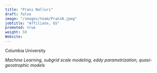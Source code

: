 ```yaml
---
title: "Prani Nalluri"
draft: false
image: "/images/team/PraniN.jpeg"
jobtitle: "Affiliate, GS"
promoted: true
weight: 50
Website: 
---
```



Columbia University 

*Machine Learning, subgrid scale modeling, eddy parametrization, quasi-geostrophic models*


